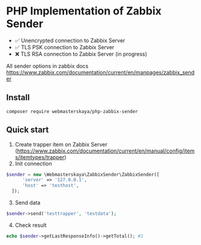 # PHP Implementation of Zabbix Sender

- ✅ Unencrypted connection to Zabbix Server
- ✅ TLS PSK connection to Zabbix Server
- ❌ TLS RSA connection to Zabbix Server (in progress)

All sender options in zabbix docs https://www.zabbix.com/documentation/current/en/manpages/zabbix_sender

## Install

```shell
composer require webmasterskaya/php-zabbix-sender
```

## Quick start

1. Create trapper item on Zabbix Server (https://www.zabbix.com/documentation/current/en/manual/config/items/itemtypes/trapper)
2. Init connection
  ```php
  $sender = new \Webmasterskaya\ZabbixSender\ZabbixSender([
		'server' => '127.0.0.1',
		'host' => 'testhost',
	]);
  ```
3. Send data
  ```php
  $sender->send('testtrapper', 'testdata');
  ```
4. Check result
  ```php
  echo $sender->getLastResponseInfo()->getTotal(); #1  
  ```